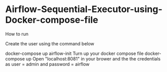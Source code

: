 # Airflow-Sequential-Executor-using-Docker-compose-file

How to run

Create the user using the command below

docker-compose up airflow-init
Turn up your docker compose file
docker-compose up
Open "localhost:8081" in your brower and the the credentials as user = admin and password = airflow
